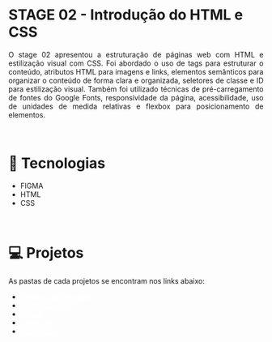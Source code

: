# STAGE 02 - Introdução do HTML e CSS
<p align='justify'> O stage 02 apresentou a estruturação de páginas web com HTML e estilização visual com CSS. Foi abordado o uso de tags para estruturar o conteúdo, atributos HTML para imagens e links, elementos semânticos para organizar o conteúdo de forma clara e organizada, seletores de classe e ID para estilização visual. Também foi utilizado técnicas de pré-carregamento de fontes do Google Fonts, responsividade da página, acessibilidade, uso de unidades de medida relativas e flexbox para posicionamento de elementos.</p>
<br>

# 🚀 Tecnologias

- FIGMA
- HTML 
- CSS

<br>

# 💻 Projetos
As pastas de cada projetos se encontram nos links abaixo:

 <ul>
    <li>
        <a href="https://devaugustow.github.io/rocketseat_explorer/stage_02/moveis_customizados/index.html" style="color: white;">Móveis Customizados</a>
    </li>
    <li>
        <a href="https://devaugustow.github.io/rocketseat_explorer/stage_02/corrigindo_bugs/index.html" style="color: white;">Corrigindo Bugs</a>
    </li>
    <li>
        <a href="https://devaugustow.github.io/rocketseat_explorer/stage_02/flutuar/index.html" style="color: white;">Flutuar</a>
    </li>
    <li>
        <a href="https://devaugustow.github.io/rocketseat_explorer/stage_02/treine_me/index.html" style="color: white;">Treine.me</a>
    </li>
    <li>
        <a href="https://devaugustow.github.io/rocketseat_explorer/stage_02/rocket_sect/index.html" style="color: white;">Rocket.sect</a>
    </li>
 </ul>
